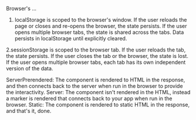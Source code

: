 ﻿Browser's ...

1. localStorage 
 is scoped to the browser's window. 
 If the user reloads the page or closes and re-opens the browser, the state persists.
 If the user opens multiple browser tabs, the state is shared across the tabs. Data persists in localStorage until explicitly cleared.

2.sessionStorage 
 is scoped to the browser tab. 
 If the user reloads the tab, the state persists. 
 If the user closes the tab or the browser, the state is lost. 
 If the user opens multiple browser tabs, each tab has its own independent version of the data.


ServerPrerendered: 
  The component is rendered to HTML in the response, and then connects back to the server when run in the browser to 
  provide the interactivity.
Server: 
  The component isn't rendered in the HTML, instead a marker is rendered that connects back to your app when run in the browser.
Static: 
  The component is rendered to static HTML in the response, and that's it, done.